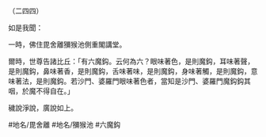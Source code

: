 （二四四）

如是我聞：

一時，佛住毘舍離獼猴池側重閣講堂。

爾時，世尊告諸比丘：「有六魔鈎。云何為六？眼味著色，是則魔鈎，耳味著聲，是則魔鈎，鼻味著香，是則魔鈎，舌味著味，是則魔鈎，身味著觸，是則魔鈎，意味著法，是則魔鈎。若沙門、婆羅門眼味著色者，當知是沙門、婆羅門魔鈎鈎其咽，於魔不得自在。」

穢說淨說，廣說如上。

#地名/毘舍離
#地名/獼猴池
#六魔鈎
